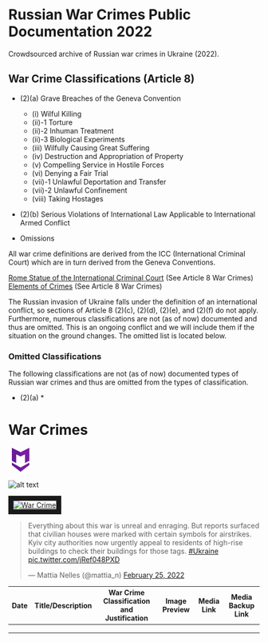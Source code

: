 # Russian War Crimes Public Documentation 2022
Crowdsourced archive of Russian war crimes in Ukraine (2022). <br />

## War Crime Classifications (Article 8)

* (2)(a) Grave Breaches of the Geneva Convention
  * (i) Wilful Killing
  * (ii)-1 Torture
  * (ii)-2 Inhuman Treatment
  * (ii)-3 Biological Experiments
  * (iii) Wilfully Causing Great Suffering
  * (iv) Destruction and Appropriation of Property
  * (v) Compelling Service in Hostile Forces
  * (vi) Denying a Fair Trial
  * (vii)-1 Unlawful Deportation and Transfer
  * (vii)-2 Unlawful Confinement
  * (viii) Taking Hostages
* (2)(b) Serious Violations of International Law Applicable to International Armed Conflict

* Omissions

All war crime definitions are derived from the ICC (International Criminal Court) which are in turn derived from the Geneva Conventions. 

[Rome Statue of the International Criminal Court](https://www.icc-cpi.int/resource-library/Documents/RS-Eng.pdf) (See Article 8 War Crimes) <br />
[Elements of Crimes](https://www.icc-cpi.int/NR/rdonlyres/336923D8-A6AD-40EC-AD7B-45BF9DE73D56/0/ElementsOfCrimesEng.pdf) (See Article 8 War Crimes)

The Russian invasion of Ukraine falls under the definition of an international conflict, so sections of Article 8 (2)(c), (2)(d), (2)(e), and (2)(f) do not apply. Furthermore, numerous classifications are not (as of now) documented and thus are omitted. This is an ongoing conflict and we will include them if the situation on the ground changes. The omitted list is located below.

### Omitted Classifications
The following classifications are not (as of now) documented types of Russian war crimes and thus are omitted from the types of classification. 

* (2)(a)
  * 

# War Crimes

![alt text](https://github.com/adam-p/markdown-here/raw/master/src/common/images/icon48.png "Logo Title Text 1")

![alt text](https://twitter.com/mattia_n/status/1497249454809915419/photo/1 "Logo Title Text 1")

<a href="https://twitter.com/mattia_n/status/1497249454809915419/photo/1
" target="_blank"><img src="https://twitter.com/mattia_n/status/1497249454809915419/photo/1" 
alt="War Crime" width="240" height="180" border="10" /></a>

<blockquote class="twitter-tweet"><p lang="en" dir="ltr">Everything about this war is unreal and enraging. But reports surfaced that civilian houses were marked with certain symbols for airstrikes. Kyiv city authorities now urgently appeal to residents of high-rise buildings to check their buildings for those tags. <a href="https://twitter.com/hashtag/Ukraine?src=hash&amp;ref_src=twsrc%5Etfw">#Ukraine</a> <a href="https://t.co/jRef048PXD">pic.twitter.com/jRef048PXD</a></p>&mdash; Mattia Nelles (@mattia_n) <a href="https://twitter.com/mattia_n/status/1497249454809915419?ref_src=twsrc%5Etfw">February 25, 2022</a></blockquote> <script async src="https://platform.twitter.com/widgets.js" charset="utf-8"></script> 

| Date | Title/Description | War Crime Classification and Justification | Image Preview |  Media Link  | Media Backup Link |
|------|-------------------|--------------------------------------------|---------------|--------------|-------------------|
|      |                   |                                            |               |              |                   |
|      |                   |                                            |               |              |                   |
|      |                   |                                            |               |              |                   |
